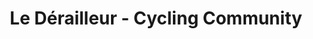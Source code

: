 ---
title: "Le Dérailleur - Cycling Community"
url: /orleans/le-derailleur-cycling-community/
shop: vélo
---